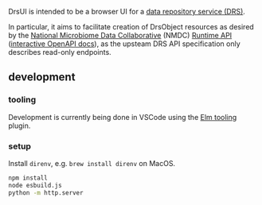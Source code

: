 DrsUI is intended to be a browser UI for a [data repository service (DRS)](https://ga4gh.github.io/data-repository-service-schemas/preview/release/drs-1.0.0/docs/).

In particular, it aims to facilitate creation of DrsObject resources as desired by the [National Microbiome Data Collaborative](https://microbiomedata.org/) (NMDC) [Runtime API](https://github.com/microbiomedata/nmdc-runtime/) ([interactive OpenAPI docs](https://api.dev.microbiomedata.org/docs#/objects)), as the upsteam DRS API specification only describes read-only endpoints.

## development

### tooling

Development is currently being done in VSCode using the [Elm tooling](https://marketplace.visualstudio.com/items?itemName=Elmtooling.elm-ls-vscode) plugin.

### setup

Install `direnv`, e.g. `brew install direnv` on MacOS.

```bash
npm install
node esbuild.js
python -m http.server
```